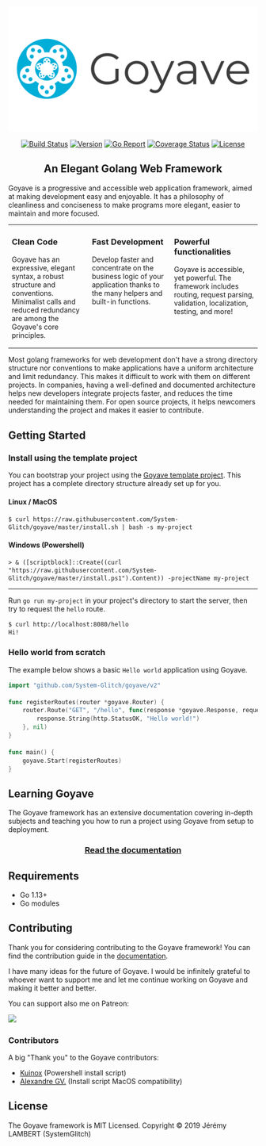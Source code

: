 <p align="center">
    <img src="resources/img/logo/goyave_text.png" alt="Goyave Logo" width="550"/>
</p>

<p align="center">
    <a href="https://travis-ci.com/System-Glitch/goyave"><img src="https://api.travis-ci.com/System-Glitch/goyave.svg" alt="Build Status"/></a>
    <a href="https://github.com/System-Glitch/goyave/releases"><img src="https://img.shields.io/github/v/release/System-Glitch/goyave?include_prereleases" alt="Version"/></a>
    <a href="https://goreportcard.com/report/github.com/System-Glitch/goyave"><img src="https://goreportcard.com/badge/github.com/System-Glitch/goyave" alt="Go Report"/></a>
    <a href="https://coveralls.io/github/System-Glitch/goyave?branch=master"><img src="https://coveralls.io/repos/github/System-Glitch/goyave/badge.svg" alt="Coverage Status"/></a>
    <a href="https://github.com/System-Glitch/goyave/blob/master/LICENSE"><img src="https://img.shields.io/dub/l/vibe-d.svg" alt="License"/></a>
</p>

<h2 align="center">An Elegant Golang Web Framework</h2>

Goyave is a progressive and accessible web application framework, aimed at making development easy and enjoyable. It has a philosophy of cleanliness and conciseness to make programs more elegant, easier to maintain and more focused.

<table>
    <tr>
        <td valign="top">
            <h3>Clean Code</h3>
            <p>Goyave has an expressive, elegant syntax, a robust structure and conventions. Minimalist calls and reduced redundancy are among the Goyave's core principles.</p>
        </td>
        <td valign="top">
            <h3>Fast Development</h3>
            <p>Develop faster and concentrate on the business logic of your application thanks to the many helpers and built-in functions.</p>
        </td>
        <td valign="top">
            <h3>Powerful functionalities</h3>
            <p>Goyave is accessible, yet powerful. The framework includes routing, request parsing, validation, localization, testing, and more!</p>
        </td>
    </tr>
</table>

Most golang frameworks for web development don't have a strong directory structure nor conventions to make applications have a uniform architecture and limit redundancy. This makes it difficult to work with them on different projects. In companies, having a well-defined and documented architecture helps new developers integrate projects faster, and reduces the time needed for maintaining them. For open source projects, it helps newcomers understanding the project and makes it easier to contribute.

## Getting Started

### Install using the template project

You can bootstrap your project using the [Goyave template project](https://github.com/System-Glitch/goyave-template). This project has a complete directory structure already set up for you.

#### Linux / MacOS

```
$ curl https://raw.githubusercontent.com/System-Glitch/goyave/master/install.sh | bash -s my-project
```

#### Windows (Powershell)

```
> & ([scriptblock]::Create((curl "https://raw.githubusercontent.com/System-Glitch/goyave/master/install.ps1").Content)) -projectName my-project
```

---

Run `go run my-project` in your project's directory to start the server, then try to request the `hello` route.
```
$ curl http://localhost:8080/hello
Hi!
```

### Hello world from scratch

The example below shows a basic `Hello world` application using Goyave.

``` go
import "github.com/System-Glitch/goyave/v2"

func registerRoutes(router *goyave.Router) {
	router.Route("GET", "/hello", func(response *goyave.Response, request *goyave.Request) {
	    response.String(http.StatusOK, "Hello world!")
    }, nil)
}

func main() {
	goyave.Start(registerRoutes)
}
```

## Learning Goyave

The Goyave framework has an extensive documentation covering in-depth subjects and teaching you how to run a project using Goyave from setup to deployment.

<a href="https://system-glitch.github.io/goyave/guide/installation"><h3 align="center">Read the documentation</h3></a>

## Requirements

- Go 1.13+
- Go modules

## Contributing

Thank you for considering contributing to the Goyave framework! You can find the contribution guide in the [documentation](https://system-glitch.github.io/goyave/guide/contribution-guide.html).

I have many ideas for the future of Goyave. I would be infinitely grateful to whoever want to support me and let me continue working on Goyave and making it better and better.

You can support also me on Patreon:

<a href="https://www.patreon.com/bePatron?u=25997573">
	<img src="https://c5.patreon.com/external/logo/become_a_patron_button@2x.png" width="160">
</a>

### Contributors

A big "Thank you" to the Goyave contributors:

- [Kuinox](https://github.com/Kuinox) (Powershell install script)
- [Alexandre GV.](https://github.com/alexandregv) (Install script MacOS compatibility)

## License

The Goyave framework is MIT Licensed. Copyright © 2019 Jérémy LAMBERT (SystemGlitch) 
